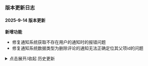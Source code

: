 
### 版本更新日志

#### 2025-9-14 版本更新
**新增功能**
 - 修复通知系统获取不存在用户的通知时的报错问题
 - 修复通知系统数据类型为删除评论的通知无法正确定位其父项id的问题

<details>
<summary>点击展开/收起 历史更新</summary>

#### 2025-9-8 版本更新
**新增功能**
 - 后台用户组可进行将A用户组变更为B用户组

#### 2025-8-15 版本更新
**优化改进**
 - 适配Tauri、Electron、MobileApp

---

#### 2025-8-7 版本更新
**新增功能**
 - ​​通知系统功能完善​​
 - ​前端（Vuetify2/MDUI2主题客户端）​​优化通知系统的交互细节与功能完整性，提升用户体验。
 - ​后端​​完善通知系统的底层功能逻辑，支持全量通知类型处理。
​ - ​通知类型定义
 - 你可以在通知-右上角设置-通知设置中查看和管理所有通知类型。
 - 默认情况下邮件通知为关闭状态，仅默认开启站内通知
 - 明确定义所有通知类型及其当前开发状态（已全部完成）：
     ```javascript
     /**
      * @typedef NotificationType 通知类型
      * @property string user_follow 自己被关注
      * @property string topic_follow 话题被关注
      * @property string topic_delete 话题被删除
      * @property string question_follow 提问被关注
      * @property string question_comment 提问被评论
      * @property string question_answer 提问被回答
      * @property string question_delete 提问被删除
      * @property string article_follow 文章被关注
      * @property string article_comment 文章被评论
      * @property string article_like 文章被点赞
      * @property string article_delete 文章被删除
      * @property string answer_comment 回答被评论
      * @property string answer_like 回答被点赞
      * @property string answer_delete 回答被删除
      * @property string comment_like 评论被点赞
      * @property string comment_reply 评论被回复
      * @property string comment_delete 评论被删除
      * @property string reply_like 回复被点赞
      * @property string reply_reply 回复被回复
      * @property string reply_delete 回复被删除
      * @property string follow_user_update 关注的用户更新(文章、提问时)
      * @property string follow_topic_update 关注的话题更新(文章、提问时)
      * @property string follow_question_update 关注的提问更新
      * @property string follow_article_update 关注的文章更新
      */
     ```

**注意事项**
 - notification表结构有变更，请手动覆盖更新数据库
 - user_option表为新增表，请手动导入数据库

---

#### 2025-8-6 版本更新
**新增功能**
 - Vuetify2/MDUI2主题客户端富文本编辑器添加背景提示
 - Vuetify2主题客户端数据预览表格为话题名称添加纸片
**优化改进**
 - MDUI2主题客户端card卡片、menu下拉、轮播图圆角增大
 - Vuetify2主题客户端修复数据趋势表跟随系统深色主题不响应问题
 - 修复编辑文章后未同步话题中的文章数量问题
 - 修复上传话题图片存储路径错误问题


---


#### 2025-7-31 版本更新
**新增功能**
 - Vuetify2/MDUI2主题客户端新增功能
  - 首页添加轮播图组件，你可以在后台管理>设置>主题>轮播图管理 中添加
  - 添加了针对某些地区要求用户cookie同意、管理对话框

---

#### 2025-7-20 版本更新
**优化改进**
- Vuetify2/MDUI2主题客户端优化改进：
  - Oauth按钮在登录注册对话框的布局优化调整
  - Oauth按钮在登录注册对话框的显示逻辑变更为未配置ClientID时不显示
  - Oauth绑定列表显示逻辑变更为未配置ClientID时不显示
**新增功能**
 - Vuetify2/MDUI2主题客户端新增功能（需要前空格+@或#才能触发）
  - 富文本编辑器添加@用户功能
  - 富文本编辑器添加#话题功能

---

#### 2025-07-19 版本更新
**新增功能**
- 第三方平台登录集成：
  - 后端设置页面全部表单优化布局
  - 支持Vuetify2/MDUI2主题客户端通过OAuth协议接入Github和Microsoft账号登录
  - 客户端设置页新增第三方平台账号绑定入口（支持Github/Microsoft）
  - 登录/注册对话框集成第三方平台快捷绑定功能
- 后端服务增强：
  - 新增PHP后端OAuth认证模型及控制器
  - 数据库新增`oauth`表结构（需手动迁移数据，建议操作前备份）

**优化改进**
- MDUI2主题移动端适配：
  - 登录/注册/找回密码对话框调整为全屏布局

**配置说明**
- OAuth服务配置路径：后台管理 - 设置 - 授权登录
- 开发者平台入口：
  - Github: https://github.com/settings/developers
  - Microsoft: https://entra.microsoft.com/#view/Microsoft_AAD_RegisteredApps/CreateApplicationBlade/quickStartType~/null/isMSAApp~/false

---

#### 2025-07-15 版本更新
**问题修复**
- 修复MDUI2主题客户端回复内容中用户昵称显示异常

**优化改进**
- 统一Vuetify2/MDUI2富文本编辑器样式排版
- 新增详情折叠列表功能

---

#### 2025-07-11/11 版本更新
**问题修复**
- 修复后端路由重复路径问题
- 解决图片验证码请求失败异常

> 注：此版本存在重复发布记录，已合并处理

---

#### 2025-07-06 版本更新
**新增功能**
- 数据库文件扩充（assets目录新增3种数据库模板）

**问题修复**
- 修正MDUI2主题重置密码对话框布局异常
- 解决Appbar标题显示异常问题

**优化改进**
- 升级设置页主题图标系统
- 路由系统路径结构调整

**功能变更**
- 新增登录状态监听机制`ReturnGetIsLogin(val)`
- 移除help文档目录

---

#### 2025-07-05 版本更新
**数据库调整**
- demo_table.sql字符集及排序规则变更

---

#### 2025-07-04 版本更新
**功能新增**
- 开放外部API接口支持
- 文档地址：https://mdfdocx.xbedrock.com/

---

#### 2025-07-02 版本更新
**问题修复**
- 修正用户信息编辑对话框遮罩层布局异常
- 解决富文本编辑器代码块语言选择禁用失效问题

---

#### 2025-07-01 版本更新
**问题修复**
- 修复用户封面图滚动失效问题
- 优化MDUI2主题举报对话框移动端布局

---

#### 2025-07-01 版本更新
**功能优化**
- fancybox升级为全局挂载
- 优化富文本编辑器下拉菜单高度限制

---

#### 2025-06-30 版本更新
**新增功能**
- 集成fancybox图片预览组件
- 富文本编辑器新增文本对齐功能

**优化改进**
- 调整富文本菜单项布局
- 修复表格选择交互异常

**技术变更**
- 图片库方法路径规则更新（历史数据兼容）

---

#### 2025-06-26 版本更新
**功能新增**
- 富文本编辑器支持表格创建功能

**图片支持扩展**
- 新增PNG/JPG/JPEG格式上传支持（双主题同步）

---

#### 2025-06-17 版本更新
**优化改进**
- 富文本编辑器菜单布局优化
- 新增设置页路由配置

**功能移除**
- 开发模式对话框下线

---

#### 2025-06-16 版本更新
**问题修复**
- 解决MDUI2主题字体跨设备显示不一致问题

**功能新增**
- 富文本编辑器代码高亮支持
- 骨架屏加载效果优化

---

#### 2025-06-14 版本更新
**问题修复**
- 修复话题选择功能异常
- 同步文章与话题关联数据

---

#### 2025-06-08 版本更新
**优化改进**
- 用户组徽章显示效果优化

**功能新增**
- 远程更新系统（含版本检测/包下载）
- 用户组徽章显示功能（双主题）

**问题修复**
- Vuetify2主题徽章颜色显示异常

---

#### 2025-06-07 版本更新
**问题修复**
- 解决富文本编辑器层级遮挡问题

**功能新增**
- 自动更新系统上线

---

#### 2025-06-06 版本更新
**问题修复**
- 修正搜索框浏览器自动填充异常
- 调整评论框间距

---

#### 2025-06-05 版本更新
**优化改进**
- 优化对象删除数量属性更新机制

**问题修复**
- 修复话题文章拉取参数错误
- 解决编辑器加载动画触发异常
- 修正数据更新残留问题
- 避免话题选择重复提交

**功能新增**
- 富文本颜色选择器

---

#### 2025-06-05 版本更新
**优化改进**
- 滚动标题显示优化
- 管理员数据加载条目数提升至100条

---

#### 2025-05-23 版本更新
**优化改进**
- 统一时间戳显示规则
- 新增多语言支持

---

#### 2025-05-23 版本更新
**系统优化**
- 日志记录器性能优化

---

#### 2025-05-18 版本更新
**功能优化**
- 通知系统数据库结构调整
- 双主题404页面优化

**问题修复**
- 用户数据同步异常
- 对话框自动关闭问题

---

#### 2025-05-07 版本更新
**安全修复**
- 彻底解决中文注册/登录问题
- 修复中文昵称支持问题
- 修正后台权限分配漏洞

**功能新增**
- 仪表盘数据可视化增强
- 系统信息预览功能

---

#### 2025-05-04 版本更新
**功能新增**
- 批量用户管理功能
- 语言包翻译支持

**问题修复**
- i18n语言标识异常
- 后端参数绑定问题

---

</details>
